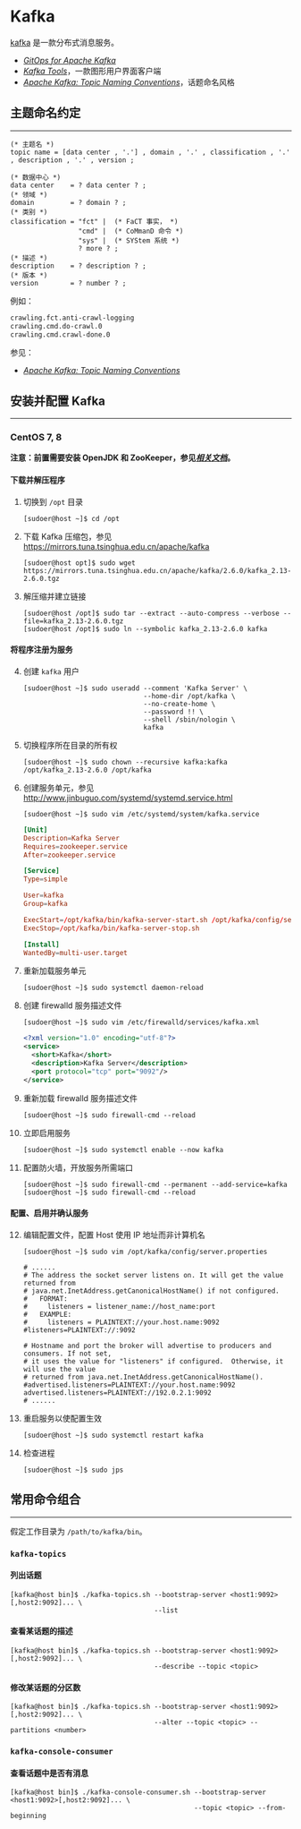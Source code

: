 # Kafka

[kafka] 是一款分布式消息服务。

*   [*GitOps for Apache Kafka*](https://devshawn.github.io/kafka-gitops/)
*   [*Kafka Tools*](https://kafkatool.com/)，一款图形用户界面客户端
*   [*Apache Kafka: Topic Naming Conventions*](https://devshawn.com/blog/apache-kafka-topic-naming-conventions/)，话题命名风格

## 主题命名约定
---

``` ebnf
(* 主题名 *)
topic name = [data center , '.'] , domain , '.' , classification , '.' , description , '.' , version ;

(* 数据中心 *)
data center    = ? data center ? ;
(* 领域 *)
domain         = ? domain ? ;
(* 类别 *)
classification = "fct" |  (* FaCT 事实， *)
                 "cmd" |  (* CoMmanD 命令 *)
                 "sys" |  (* SYStem 系统 *)
                 ? more ? ;
(* 描述 *)
description    = ? description ? ;
(* 版本 *)
version        = ? number ? ;
```

例如：

``` txt
crawling.fct.anti-crawl-logging
crawling.cmd.do-crawl.0
crawling.cmd.crawl-done.0
```

参见：

*   [*Apache Kafka: Topic Naming Conventions*](https://devshawn.com/blog/apache-kafka-topic-naming-conventions/)

## 安装并配置 Kafka
---

### CentOS 7, 8

**注意：前置需要安装 OpenJDK 和 ZooKeeper，参见[*相关文档*](../ZooKeeper)。**

#### 下载并解压程序

1.  切换到 `/opt` 目录

    ``` console
    [sudoer@host ~]$ cd /opt
    ```

0.  下载 Kafka 压缩包，参见 <https://mirrors.tuna.tsinghua.edu.cn/apache/kafka>

    ``` console
    [sudoer@host opt]$ sudo wget https://mirrors.tuna.tsinghua.edu.cn/apache/kafka/2.6.0/kafka_2.13-2.6.0.tgz
    ```

0.  解压缩并建立链接

    ``` console
    [sudoer@host /opt]$ sudo tar --extract --auto-compress --verbose --file=kafka_2.13-2.6.0.tgz
    [sudoer@host /opt]$ sudo ln --symbolic kafka_2.13-2.6.0 kafka
    ```

#### 将程序注册为服务

4.  创建 `kafka` 用户

    ``` console
    [sudoer@host ~]$ sudo useradd --comment 'Kafka Server' \
                                  --home-dir /opt/kafka \
                                  --no-create-home \
                                  --password !! \
                                  --shell /sbin/nologin \
                                  kafka
    ```

0.  切换程序所在目录的所有权

    ``` console
    [sudoer@host ~]$ sudo chown --recursive kafka:kafka /opt/kafka_2.13-2.6.0 /opt/kafka
    ```

0.  创建服务单元，参见 <http://www.jinbuguo.com/systemd/systemd.service.html>

    ``` console
    [sudoer@host ~]$ sudo vim /etc/systemd/system/kafka.service
    ```

    ``` toml
    [Unit]
    Description=Kafka Server
    Requires=zookeeper.service
    After=zookeeper.service

    [Service]
    Type=simple

    User=kafka
    Group=kafka

    ExecStart=/opt/kafka/bin/kafka-server-start.sh /opt/kafka/config/server.properties
    ExecStop=/opt/kafka/bin/kafka-server-stop.sh

    [Install]
    WantedBy=multi-user.target
    ```

0.  重新加载服务单元

    ``` console
    [sudoer@host ~]$ sudo systemctl daemon-reload
    ```

0.  创建 firewalld 服务描述文件

    ``` console
    [sudoer@host ~]$ sudo vim /etc/firewalld/services/kafka.xml
    ```

    ``` xml
    <?xml version="1.0" encoding="utf-8"?>
    <service>
      <short>Kafka</short>
      <description>Kafka Server</description>
      <port protocol="tcp" port="9092"/>
    </service>
    ```

0.  重新加载 firewalld 服务描述文件

    ``` console
    [sudoer@host ~]$ sudo firewall-cmd --reload
    ```

0.  立即启用服务

    ``` console
    [sudoer@host ~]$ sudo systemctl enable --now kafka
    ```

0.  配置防火墙，开放服务所需端口

    ``` console
    [sudoer@host ~]$ sudo firewall-cmd --permanent --add-service=kafka
    [sudoer@host ~]$ sudo firewall-cmd --reload
    ```

#### 配置、启用并确认服务

12. 编辑配置文件，配置 Host 使用 IP 地址而非计算机名

    ``` console
    [sudoer@host ~]$ sudo vim /opt/kafka/config/server.properties
    ```

    ``` properties
    # ......
    # The address the socket server listens on. It will get the value returned from 
    # java.net.InetAddress.getCanonicalHostName() if not configured.
    #   FORMAT:
    #     listeners = listener_name://host_name:port
    #   EXAMPLE:
    #     listeners = PLAINTEXT://your.host.name:9092
    #listeners=PLAINTEXT://:9092
    
    # Hostname and port the broker will advertise to producers and consumers. If not set, 
    # it uses the value for "listeners" if configured.  Otherwise, it will use the value
    # returned from java.net.InetAddress.getCanonicalHostName().
    #advertised.listeners=PLAINTEXT://your.host.name:9092
    advertised.listeners=PLAINTEXT://192.0.2.1:9092
    # ......
    ```

0.  重启服务以使配置生效

    ``` console
    [sudoer@host ~]$ sudo systemctl restart kafka
    ```

0.  检查进程

    ``` console
    [sudoer@host ~]$ sudo jps
    ```

## 常用命令组合
---

假定工作目录为 `/path/to/kafka/bin`。

### `kafka-topics`

#### 列出话题

``` console
[kafka@host bin]$ ./kafka-topics.sh --bootstrap-server <host1:9092>[,host2:9092]... \
                                    --list
```

#### 查看某话题的描述

``` console
[kafka@host bin]$ ./kafka-topics.sh --bootstrap-server <host1:9092>[,host2:9092]... \
                                    --describe --topic <topic>
```

#### 修改某话题的分区数

``` console
[kafka@host bin]$ ./kafka-topics.sh --bootstrap-server <host1:9092>[,host2:9092]... \
                                    --alter --topic <topic> --partitions <number>
```

### `kafka-console-consumer`

#### 查看话题中是否有消息

``` console
[kafka@host bin]$ ./kafka-console-consumer.sh --bootstrap-server <host1:9092>[,host2:9092]... \
                                              --topic <topic> --from-beginning
```

<!----------------------------------------------------------------------------->

[Kafka]: https://kafka.apache.org/
